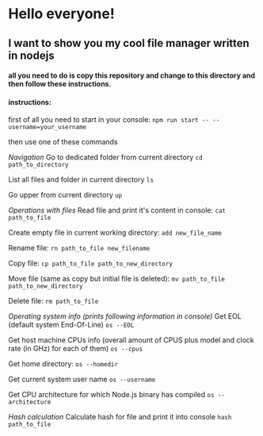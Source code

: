 # Hello everyone!
## I want to show you my cool file manager written in nodejs
#### all you need to do is copy this repository and change to this directory and then follow these instructions.

#### instructions: 
first of all you need to start in your console: 
`npm run start -- --username=your_username`

then use one of these commands

*Navigation*
Go to dedicated folder from current directory
`cd path_to_directory`

List all files and folder in current directory
`ls`

Go upper from current directory
`up`

*Operations with files*
Read file and print it's content in console:
`cat path_to_file`

Create empty file in current working directory:
`add new_file_name`

Rename file:
`rn path_to_file new_filename`

Copy file:
`cp path_to_file path_to_new_directory`

Move file (same as copy but initial file is deleted):
`mv path_to_file path_to_new_directory`

Delete file:
`rm path_to_file`


*Operating system info (prints following information in console)*
Get EOL (default system End-Of-Line)
`os --EOL`

Get host machine CPUs info (overall amount of CPUS plus model and clock rate (in GHz) for each of them)
`os --cpus`

Get home directory:
`os --homedir`

Get current system user name
`os --username`

Get CPU architecture for which Node.js binary has compiled
`os --architecture`

*Hash calculation*
Calculate hash for file and print it into console
`hash path_to_file`